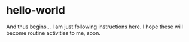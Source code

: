 # hello-world
And thus begins...
I am just following instructions here.
I hope these will become routine activities to me, soon.
